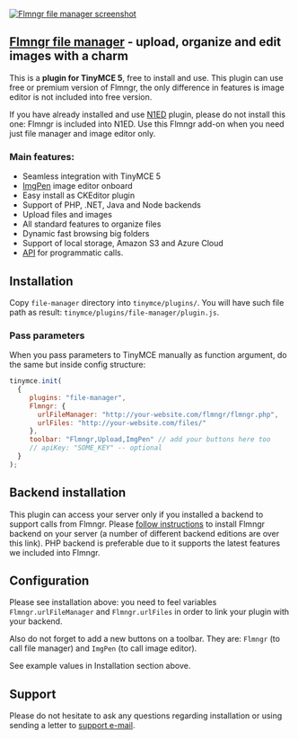 [![Flmngr file manager screenshot](https://flmngr.com/img/browsing.jpg)](https://flmngr.com)

## [Flmngr file manager](https://flmngr.com) - upload, organize and edit images with a charm

This is a **plugin for TinyMCE 5**, free to install and use. This plugin can use free or premium version of Flmngr, the only difference in features is image editor is not included into free version.

If you have already installed and use [N1ED](https://n1ed.com) plugin, please do not install this one: Flmngr is included into N1ED. Use this Flmngr add-on when you need just file manager and image editor only.

### Main features:

- Seamless integration with TinyMCE 5
- [ImgPen](https://imgpen.com) image editor onboard
- Easy install as CKEditor plugin
- Support of PHP, .NET, Java and Node backends
- Upload files and images
- All standard features to organize files
- Dynamic fast browsing big folders
- Support of local storage, Amazon S3 and Azure Cloud
- [API](https://flmngr.com/api/classes/flmngr.html) for programmatic calls.

## Installation

Copy `file-manager` directory into `tinymce/plugins/`.
You will have such file path as result: `tinymce/plugins/file-manager/plugin.js`.

### Pass parameters

When you pass parameters to TinyMCE manually as function argument, do the same but inside config structure:
```js
tinymce.init(
  {
     plugins: "file-manager",
     Flmngr: {
       urlFileManager: "http://your-website.com/flmngr/flmngr.php",
       urlFiles: "http://your-website.com/files/"  
     },
     toolbar: "Flmngr,Upload,ImgPen" // add your buttons here too
     // apiKey: "SOME_KEY" -- optional
  }
);
```

## Backend installation

This plugin can access your server only if you installed a backend to support calls from Flmngr. Please [follow instructions](https://n1ed.com/install/manual/tinymce/install-tinymce-php-file-manager-composer) to install Flmngr backend on your server (a number of different backend editions are over this link). PHP backend is preferable due to it supports the latest features we included into Flmngr.

## Configuration

Please see installation above: you need to feel variables `Flmngr.urlFileManager` and `Flmngr.urlFiles` in order to link your plugin with your backend.

Also do not forget to add a new buttons on a toolbar. They are: `Flmngr` (to call file manager) and `ImgPen` (to call image editor).

See example values in Installation section above.

## Support

Please do not hesitate to ask any questions regarding installation or using sending a letter to [support e-mail](support@n1ed.zendesk.com).